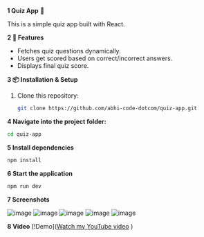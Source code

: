 **1 Quiz App** 🎯

This is a simple quiz app built with React.

**2 🚀 Features**
- Fetches quiz questions dynamically.
- Users get scored based on correct/incorrect answers.
- Displays final quiz score.

**3 📦 Installation & Setup**
1. Clone this repository:
   ```sh
   git clone https://github.com/abhi-code-dotcom/quiz-app.git

**4 Navigate into the project folder:**
   ```sh
   cd quiz-app
```
**5 Install dependencies**
   ```sh
   npm install
```

**6 Start the application**
   ```sh
   npm run dev
   ```

**7 Screenshots**

![image](https://github.com/user-attachments/assets/3c697285-7eb0-49f4-baf7-63ecfb6354ae)
![image](https://github.com/user-attachments/assets/e28c5687-5bd2-4686-b855-c2eb1f0f3f76)
![image](https://github.com/user-attachments/assets/e17dbdf4-fd7b-4ce9-a182-62c3394e996a)
![image](https://github.com/user-attachments/assets/3f1e756d-1433-4aa9-b880-01799d3c9783)
![image](https://github.com/user-attachments/assets/5aa0258b-3337-4a4d-aeb5-5e9ed7d705fb)

**8 Video**
[!Demo]([Watch my YouTube video](https://www.youtube.com/watch?v=example)
)





